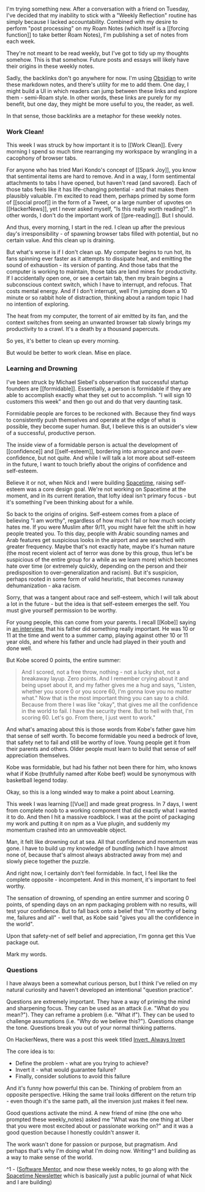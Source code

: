 I'm trying something new. After a conversation with a friend on Tuesday, I've decided that my inability to stick with a "Weekly Reflection" routine has simply because I lacked accountability. Combined with my desire to perform "post processing" on my Roam Notes (which itself is a [[forcing function]] to take better Roam Notes), I'm publishing a set of notes from each week. 

They're not meant to be read weekly, but I've got to tidy up my thoughts somehow. This is that somehow. Future posts and essays will likely have their origins in these weekly notes.

Sadly, the backlinks don't go anywhere for now. I'm using [Obsidian]() to write these markdown notes, and there's utility for me to add them. One day, I might build a UI in which readers can jump between these links and explore them - semi-Roam style. In other words, these links are purely for my benefit, but one day, they might be more useful to you, the reader, as well.

In that sense, those backlinks are a metaphor for these weekly notes.

### Work Clean!

This week I was struck by how important it is to [[Work Clean]]. Every morning I spend so much time rearranging my workspace by wrangling in a cacophony of browser tabs. 

For anyone who has tried Mari Kondo's concept of [[Spark Joy]], you know that sentimental items are hard to remove. And in a way, I form sentimental attachments to tabs I have opened, but haven't read (and savored). Each of those tabs feels like it has life-changing potential - and that makes them plausibly valuable. I'm excited to read them, perhaps primed by some form of [[social proof]] in the form of a Tweet, or a large number of upvotes on [[HackerNews]], yet I never asked myself, "Is this really worth reading?". In other words, I don't do the important work of [[pre-reading]]. But I should.

And thus, every morning, I start in the red. I clean up after the previous day's irresponsibility - of spawning browser tabs filled with potential, but no certain value. And this clean up is draining.

But what's worse is if I don't clean up. My computer begins to run hot, its fans spinning ever faster as it attempts to dissipate heat, and emitting the sound of exhaustion - its version of panting. And those tabs that the computer is working to maintain, those tabs are land mines for productivity. If I accidentally open one, or see a certain tab, then my brain begins a subconscious context switch, which I have to interrupt, and refocus. That costs mental energy. And if I don't interrupt, well I'm jumping down a 10 minute or so rabbit hole of distraction, thinking about a random topic I had no intention of exploring.

The heat from my computer, the torrent of air emitted by its fan, and the context switches from seeing an unwanted browser tab slowly brings my productivity to a crawl. It's a death by a thousand papercuts.

So yes, it's better to clean up every morning. 

But would be better to work clean. Mise en place.

### Learning and Drowning

I've been struck by Michael Siebel's observation that successful startup founders are [[formidable]]. Essentially, a person is formidable if they are able to accomplish exactly what they set out to accomplish. "I will sign 10 customers this week" and then go out and do that very daunting task.

Formidable people are forces to be reckoned with. Because they find ways to consistently push themselves and operate at the edge of what is possible, they become super human. But, I believe this is an outsider's view of a successful, productive person.

The inside view of a formidable person is actual the development of [[confidence]] and [[self-esteem]], bordering into arrogance and over-confidence, but not quite. And while I will talk a lot more about self-esteem in the future, I want to touch briefly about the origins of confidence and self-esteem.

Believe it or not, when Nick and I were building [Spacetime](https://getspacetime.app/), raising self-esteem was a core design goal. We're not working on Spacetime at the moment, and in its current iteration, that lofty ideal isn't primary focus - but it's something I've been thinking about for a while.

So back to the origins of origins. Self-esteem comes from a place of believing "I am worthy", regardless of how much I fail or how much society hates me. If you were Muslim after 9/11, you might have felt the shift in how people treated you. To this day, people with Arabic sounding names and Arab features get suspicious looks in the airport and are searched with greater frequency. Maybe that's not exactly hate, maybe it's human nature (the most recent violent act of terror was done by this group, thus let's be suspicious of the entire group for a while as we learn more) which becomes hate over time (or extremely quickly, depending on the person and their predisposition to over-generalization and racism). But it's suspicion, perhaps rooted in some form of valid heuristic, that becomes runaway dehumanization - aka racism.

Sorry, that was a tangent about race and self-esteem, which I will talk about a lot in the future - but the idea is that self-esteem emerges the self. You must give yourself permission to be worthy.

For young people, this can come from your parents. I recall [[Kobe]] saying in [an interview](https://www.youtube.com/watch?v=WY0wONSarXA), that his father did something really important. He was 10 or 11 at the time and went to a summer camp, playing against other 10 or 11 year olds, and where his father and uncle had played in their youth and done well.

But Kobe scored 0 points, the entire summer:

> And I scored, not a free throw, nothing - not a lucky shot, not a breakaway layup. Zero points. And I remember crying about it and being upset about it, and my father gives me a hug and says, "Listen, whether you score 0 or you score 60, I'm gonna love you no matter what." Now that is the most important thing you can say to a child. Because from there I was like "okay", that gives me all the confidence in the world to fail. I have the security there. But to hell with that, I'm scoring 60. Let's go. From there, I just went to work."

And what's amazing about this is those words from Kobe's father gave him that sense of self worth. To become formidable you need a bedrock of love, that safety net to fail and still be worthy of love. Young people get it from their parents and others. Older people must learn to build that sense of self appreciation themselves.

Kobe was formidable, but had his father not been there for him, who knows what if Kobe (truthfully named after Kobe beef) would be synonymous with basketball legend today.

Okay, so this is a long winded way to make a point about Learning.

This week I was learning [[Vue]] and made great progress. In 7 days, I went from complete noob to a working component that did exactly what I wanted it to do. And then I hit a massive roadblock. I was at the point of packaging my work and putting it on npm as a Vue plugin, and suddenly my momentum crashed into an unmoveable object. 

Man, it felt like drowning out at sea. All that confidence and momentum was gone. I have to build up my knowledge of bundling (which I have almost none of, because that's almost always abstracted away from me) and slowly piece together the puzzle.

And right now, I certainly don't feel formidable. In fact, I feel like the complete opposite - incompetent. And in this moment, it's important to feel worthy.

The sensation of drowning, of spending an entire summer and scoring 0 points, of spending days on an npm packaging problem with no results, will test your confidence. But to fall back onto a belief that "I'm worthy of being me, failures and all" - well that, as Kobe said "gives you all the confidence in the world".

Upon that safety-net of self belief and appreciation, I'm gonna get this Vue package out.

Mark my words.


### Questions

I have always been a somewhat curious person, but I think I've relied on my natural curiosity and haven't developed an intentional "question practice". 

Questions are extremely important. They have a way of priming the mind and sharpening focus. They can be used as an attack (i.e. "What do you mean?"). They can reframe a problem (i.e. "What if"). They can be used to challenge assumptions (i.e. "Why do we believe this?"). Questions change the tone. Questions break you out of your normal thinking patterns.

On HackerNews, there was a post this week titled [Invert, Always Invert](https://www.anup.io/2020/07/20/invert-always-invert/)

The core idea is to:
-  Define the problem - what are you trying to achieve?
-  Invert it - what would guarantee failure?
-  Finally, consider solutions to avoid this failure

And it's funny how powerful this can be. Thinking of problem from an opposite perspective. Hiking the same trail looks different on the return trip - even though it's the same path, all the inversion just makes it feel new.

Good questions activate the mind. A new friend of mine (the one who prompted these weekly_notes) asked me "What was the one thing at Uber that you were most excited about or passionate working on?" and it was a good question because I honestly couldn't answer it.

The work wasn't done for passion or purpose, but pragmatism. And perhaps that's why I'm doing what I'm doing now. Writing^1 and building as a way to make sense of the world.

^1 - ([Software Mentor](https://softwarementor.substack.com/), and now these weekly notes, to go along with the [Spacetime Newsletter](https://spacetime.substack.com/) which is basically just a public journal of what Nick and I are building) 
